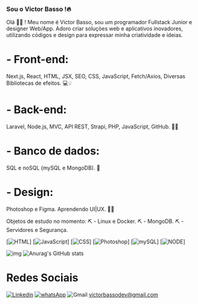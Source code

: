 
### Sou o Victor Basso !🔥 
Olá 👋🏼 ! Meu nome é Victor Basso, sou um programador Fullstack Junior e designer Web/App. Adoro criar soluções web e aplicativos inovadores, utilizando códigos e design para expressar minha criatividade e ideias.

<h1>- Front-end:</h1>
  Next.js, React, HTML, JSX, SEO, CSS, JavaScript, Fetch/Axios, Diversas Bibliotecas de efeitos. 💻💡

<h1>- Back-end:</h1>
  Laravel, Node.js, MVC, API REST, Strapi, PHP, JavaScript, GitHub. 🚀🔙

<h1>- Banco de dados:</h1>
  SQL e noSQL (mySQL e MongoDB). 💾

<h1>- Design:</h1>
  Photoshop e Figma. Aprendendo UI|UX. 🎨💡



Objetos de estudo no momento:
⛏️ - Linux e Docker.
⛏️ - MongoDB.
⛏️ - Servidores e Segurança.

[![HTML](https://img.shields.io/badge/HTML-239120?style=for-the-badge&logo=html5&logoColor=white)]
[![JavaScript](https://img.shields.io/badge/JavaScript-F7DF1E?style=for-the-badge&logo=javascript&logoColor=black)]
[![CSS](https://img.shields.io/badge/CSS-239120?&style=for-the-badge&logo=css3&logoColor=white)]
[![Photoshop](https://aleen42.github.io/badges/src/photoshop.svg)]
[![mySQL](https://img.shields.io/badge/MySQL-00000F?style=for-the-badge&logo=mysql&logoColor=white)]
[![NODE](https://img.shields.io/badge/Node.js-43853D?style=for-the-badge&logo=node.js&logoColor=white)]

 


![img](https://thumbs.gfycat.com/BreakableEnchantingHippopotamus-size_restricted.gif)
![Anurag's GitHub stats](https://github-readme-stats.vercel.app/api?username=VictorBasso36&show_icons=true&theme=synthwave)
<h1> Redes Sociais </h1>


[![Linkedin](https://img.shields.io/badge/LinkedIn-0077B5?style=for-the-badge&logo=linkedin&logoColor=white)](https://www.linkedin.com/in/victor-basso-b3090a189/)
[![whatsApp](https://img.shields.io/badge/WhatsApp-25D366?style=for-the-badge&logo=whatsapp&logoColor=white)](https://api.whatsapp.com/send?phone=5511999978633)
![Gmail](https://img.shields.io/badge/Gmail-D14836?style=for-the-badge&logo=gmail&logoColor=white) victorbassodev@gmail.com

